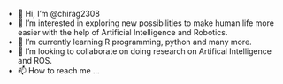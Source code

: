 - 👋 Hi, I’m @chirag2308
- 👀 I’m interested in exploring new possibilities to make human life more easier with the help of Artificial Intelligence and Robotics.
- 🌱 I’m currently learning R programming, python and many more.
- 💞️ I’m looking to collaborate on doing research on Artifical Intelligence and ROS.
- 📫 How to reach me ...

<!---
chirag2308/chirag2308 is a ✨ special ✨ repository because its `README.md` (this file) appears on your GitHub profile.
You can click the Preview link to take a look at your changes.
--->

